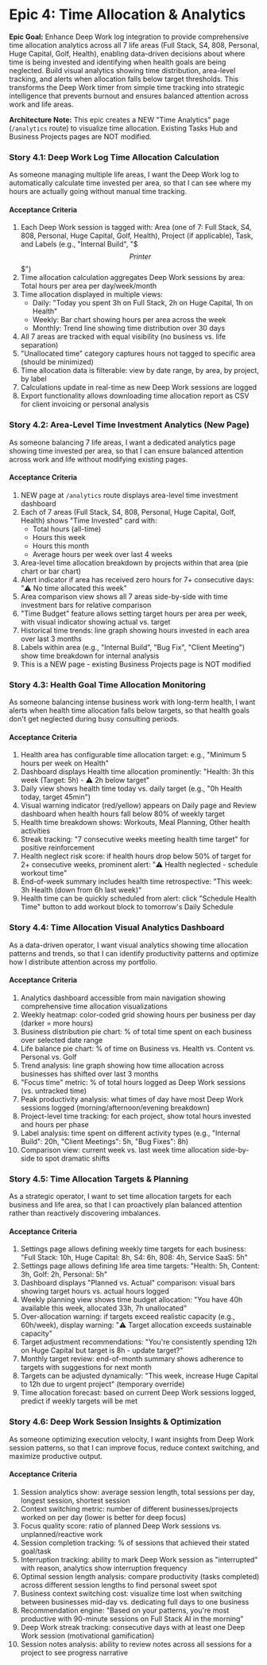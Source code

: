 # Epic 4: Time Allocation & Analytics

**Epic Goal:** Enhance Deep Work log integration to provide comprehensive time allocation analytics across all 7 life areas (Full Stack, S4, 808, Personal, Huge Capital, Golf, Health), enabling data-driven decisions about where time is being invested and identifying when health goals are being neglected. Build visual analytics showing time distribution, area-level tracking, and alerts when allocation falls below target thresholds. This transforms the Deep Work timer from simple time tracking into strategic intelligence that prevents burnout and ensures balanced attention across work and life areas.

**Architecture Note:** This epic creates a NEW "Time Analytics" page (`/analytics` route) to visualize time allocation. Existing Tasks Hub and Business Projects pages are NOT modified.

### Story 4.1: Deep Work Log Time Allocation Calculation

As someone managing multiple life areas,
I want the Deep Work log to automatically calculate time invested per area,
so that I can see where my hours are actually going without manual time tracking.

#### Acceptance Criteria

1. Each Deep Work session is tagged with: Area (one of 7: Full Stack, S4, 808, Personal, Huge Capital, Golf, Health), Project (if applicable), Task, and Labels (e.g., "Internal Build", "$$$ Printer $$$")
2. Time allocation calculation aggregates Deep Work sessions by area: Total hours per area per day/week/month
3. Time allocation displayed in multiple views:
   - Daily: "Today you spent 3h on Full Stack, 2h on Huge Capital, 1h on Health"
   - Weekly: Bar chart showing hours per area across the week
   - Monthly: Trend line showing time distribution over 30 days
4. All 7 areas are tracked with equal visibility (no business vs. life separation)
5. "Unallocated time" category captures hours not tagged to specific area (should be minimized)
6. Time allocation data is filterable: view by date range, by area, by project, by label
7. Calculations update in real-time as new Deep Work sessions are logged
8. Export functionality allows downloading time allocation report as CSV for client invoicing or personal analysis

### Story 4.2: Area-Level Time Investment Analytics (New Page)

As someone balancing 7 life areas,
I want a dedicated analytics page showing time invested per area,
so that I can ensure balanced attention across work and life without modifying existing pages.

#### Acceptance Criteria

1. NEW page at `/analytics` route displays area-level time investment dashboard
2. Each of 7 areas (Full Stack, S4, 808, Personal, Huge Capital, Golf, Health) shows "Time Invested" card with:
   - Total hours (all-time)
   - Hours this week
   - Hours this month
   - Average hours per week over last 4 weeks
3. Area-level time allocation breakdown by projects within that area (pie chart or bar chart)
4. Alert indicator if area has received zero hours for 7+ consecutive days: "⚠️ No time allocated this week"
5. Area comparison view shows all 7 areas side-by-side with time investment bars for relative comparison
6. "Time Budget" feature allows setting target hours per area per week, with visual indicator showing actual vs. target
7. Historical time trends: line graph showing hours invested in each area over last 3 months
8. Labels within area (e.g., "Internal Build", "Bug Fix", "Client Meeting") show time breakdown for internal analysis
9. This is a NEW page - existing Business Projects page is NOT modified

### Story 4.3: Health Goal Time Allocation Monitoring

As someone balancing intense business work with long-term health,
I want alerts when health time allocation falls below targets,
so that health goals don't get neglected during busy consulting periods.

#### Acceptance Criteria

1. Health area has configurable time allocation target: e.g., "Minimum 5 hours per week on Health"
2. Dashboard displays Health time allocation prominently: "Health: 3h this week (Target: 5h) - ⚠️ 2h below target"
3. Daily view shows health time today vs. daily target (e.g., "0h Health today, target 45min")
4. Visual warning indicator (red/yellow) appears on Daily page and Review dashboard when health hours fall below 80% of weekly target
5. Health time breakdown shows: Workouts, Meal Planning, Other health activities
6. Streak tracking: "7 consecutive weeks meeting health time target" for positive reinforcement
7. Health neglect risk score: if health hours drop below 50% of target for 2+ consecutive weeks, prominent alert: "⚠️ Health neglected - schedule workout time"
8. End-of-week summary includes health time retrospective: "This week: 3h Health (down from 6h last week)"
9. Health time can be quickly scheduled from alert: click "Schedule Health Time" button to add workout block to tomorrow's Daily Schedule

### Story 4.4: Time Allocation Visual Analytics Dashboard

As a data-driven operator,
I want visual analytics showing time allocation patterns and trends,
so that I can identify productivity patterns and optimize how I distribute attention across my portfolio.

#### Acceptance Criteria

1. Analytics dashboard accessible from main navigation showing comprehensive time allocation visualizations
2. Weekly heatmap: color-coded grid showing hours per business per day (darker = more hours)
3. Business distribution pie chart: % of total time spent on each business over selected date range
4. Life balance pie chart: % of time on Business vs. Health vs. Content vs. Personal vs. Golf
5. Trend analysis: line graph showing how time allocation across businesses has shifted over last 3 months
6. "Focus time" metric: % of total hours logged as Deep Work sessions (vs. untracked time)
7. Peak productivity analysis: what times of day have most Deep Work sessions logged (morning/afternoon/evening breakdown)
8. Project-level time tracking: for each project, show total hours invested and hours per phase
9. Label analysis: time spent on different activity types (e.g., "Internal Build": 20h, "Client Meetings": 5h, "Bug Fixes": 8h)
10. Comparison view: current week vs. last week time allocation side-by-side to spot dramatic shifts

### Story 4.5: Time Allocation Targets & Planning

As a strategic operator,
I want to set time allocation targets for each business and life area,
so that I can proactively plan balanced attention rather than reactively discovering imbalances.

#### Acceptance Criteria

1. Settings page allows defining weekly time targets for each business: "Full Stack: 10h, Huge Capital: 8h, S4: 6h, 808: 4h, Service SaaS: 5h"
2. Settings page allows defining life area time targets: "Health: 5h, Content: 3h, Golf: 2h, Personal: 5h"
3. Dashboard displays "Planned vs. Actual" comparison: visual bars showing target hours vs. actual hours logged
4. Weekly planning view shows time budget allocation: "You have 40h available this week, allocated 33h, 7h unallocated"
5. Over-allocation warning: if targets exceed realistic capacity (e.g., 60h/week), display warning: "⚠️ Target allocation exceeds sustainable capacity"
6. Target adjustment recommendations: "You're consistently spending 12h on Huge Capital but target is 8h - update target?"
7. Monthly target review: end-of-month summary shows adherence to targets with suggestions for next month
8. Targets can be adjusted dynamically: "This week, increase Huge Capital to 12h due to urgent project" (temporary override)
9. Time allocation forecast: based on current Deep Work sessions logged, predict if weekly targets will be met

### Story 4.6: Deep Work Session Insights & Optimization

As someone optimizing execution velocity,
I want insights from Deep Work session patterns,
so that I can improve focus, reduce context switching, and maximize productive output.

#### Acceptance Criteria

1. Session analytics show: average session length, total sessions per day, longest session, shortest session
2. Context switching metric: number of different businesses/projects worked on per day (lower is better for deep focus)
3. Focus quality score: ratio of planned Deep Work sessions vs. unplanned/reactive work
4. Session completion tracking: % of sessions that achieved their stated goal/task
5. Interruption tracking: ability to mark Deep Work session as "interrupted" with reason, analytics show interruption frequency
6. Optimal session length analysis: compare productivity (tasks completed) across different session lengths to find personal sweet spot
7. Business context switching cost: visualize time lost when switching between businesses mid-day vs. dedicating full days to one business
8. Recommendation engine: "Based on your patterns, you're most productive with 90-minute sessions on Full Stack AI in the morning"
9. Deep Work streak tracking: consecutive days with at least one Deep Work session (motivational gamification)
10. Session notes analysis: ability to review notes across all sessions for a project to see progress narrative
